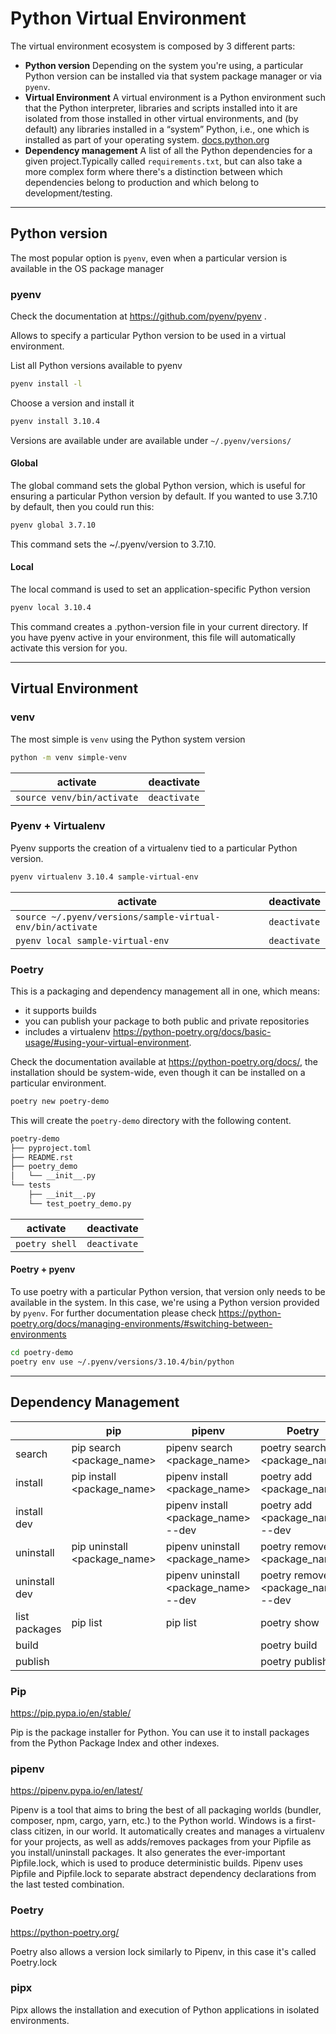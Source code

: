 # Python Virtual Environment

The virtual environment ecosystem is composed by 3 different parts:

- __Python version__ Depending on the system you're using, a particular Python version can be installed via that system package manager or via `pyenv`.
- __Virtual Environment__ A virtual environment is a Python environment such that the Python interpreter, libraries and scripts installed into it are isolated from those installed in other virtual environments, and (by default) any libraries installed in a “system” Python, i.e., one which is installed as part of your operating system. [docs.python.org](https://docs.python.org/3/library/venv.html#:~:text=A%20virtual%20environment%20is%20a,part%20of%20your%20operating%20system.)
- __Dependency management__ A list of all the Python dependencies for a given project.Typically called `requirements.txt`, but can also take a more complex form where there's a distinction between which dependencies belong to production and which belong to development/testing.

---

## Python version

The most popular option is `pyenv`, even when a particular version is available in the OS package manager

### pyenv

Check the documentation at <https://github.com/pyenv/pyenv> .

Allows to specify a particular Python version to be used in a virtual environment.

List all Python versions available to pyenv

```bash
pyenv install -l
```

Choose a version and install it

```bash
pyenv install 3.10.4
```

Versions are available under are available under `~/.pyenv/versions/`

#### Global

The global command sets the global Python version, which is useful for
ensuring a particular Python version by default. If you wanted to use 3.7.10 by default,
then you could run this:

```bash
pyenv global 3.7.10
```

This command sets the ~/.pyenv/version to 3.7.10.

#### Local

The local command is used to set an application-specific Python version

```bash
pyenv local 3.10.4
```

This command creates a .python-version file in your current directory. If you have pyenv active in your environment,
this file will automatically activate this version for you.

---

## Virtual Environment

### venv

The most simple is `venv` using the Python system version

```bash
python -m venv simple-venv
```

| activate                    | deactivate   |
|-----------------------------|--------------|
| `source venv/bin/activate`  | `deactivate` |

### Pyenv + Virtualenv

Pyenv supports the creation of a virtualenv tied to a particular Python version.

```bash
pyenv virtualenv 3.10.4 sample-virtual-env
```

| activate                                                   | deactivate    |
|------------------------------------------------------------|---------------|
| `source ~/.pyenv/versions/sample-virtual-env/bin/activate` | `deactivate`  |
| `pyenv local sample-virtual-env`                           | `deactivate`  |

### Poetry

This is a packaging and dependency management all in one, which means:

- it supports builds
- you can publish your package to both public and private repositories
- includes a virtualenv <https://python-poetry.org/docs/basic-usage/#using-your-virtual-environment>.

Check the documentation available at <https://python-poetry.org/docs/>, the installation should be system-wide,
even though it can be installed on a particular environment.

```bash
poetry new poetry-demo
```

This will create the `poetry-demo` directory with the following content.

```bash
poetry-demo
├── pyproject.toml
├── README.rst
├── poetry_demo
│   └── __init__.py
└── tests
    ├── __init__.py
    └── test_poetry_demo.py
```

| activate                                                   | deactivate    |
|------------------------------------------------------------|---------------|
| `poetry shell` | `deactivate`  |

#### Poetry + pyenv

To use poetry with a particular Python version, that version only needs to be available in the system. In this case,
we're using a Python version provided by `pyenv`. For further documentation please
check <https://python-poetry.org/docs/managing-environments/#switching-between-environments>

```bash
cd poetry-demo
poetry env use ~/.pyenv/versions/3.10.4/bin/python
```

---

## Dependency Management

|               | pip                          | pipenv                                | Poetry                             |
|---------------|------------------------------|---------------------------------------|------------------------------------|
| search        | pip search <package_name>    | pipenv search <package_name>          | poetry search <package_name>       |
| install       | pip install <package_name>   | pipenv install <package_name>         | poetry add <package_name>          |
| install dev   |                              | pipenv install <package_name> --dev   | poetry add <package_name> --dev    |
| uninstall     | pip uninstall <package_name> | pipenv uninstall <package_name>       | poetry remove <package_name>       |
| uninstall dev |                              | pipenv uninstall <package_name> --dev | poetry remove <package_name> --dev |
| list packages | pip list                     | pip list                              | poetry show                        |
| build         |                              |                                       | poetry build                       |
| publish       |                              |                                       | poetry publish                     |

### Pip

<https://pip.pypa.io/en/stable/>

Pip is the package installer for Python. You can use it to install packages from the Python Package Index
and other indexes.

### pipenv

<https://pipenv.pypa.io/en/latest/>

Pipenv is a tool that aims to bring the best of all packaging worlds (bundler, composer, npm, cargo, yarn, etc.) to the
Python world. Windows is a first-class citizen, in our world.
It automatically creates and manages a virtualenv for your projects, as well as adds/removes packages from your Pipfile
as you install/uninstall packages. It also generates the ever-important Pipfile.lock, which is used to produce
deterministic builds.
Pipenv uses Pipfile and Pipfile.lock to separate abstract dependency declarations from the last tested combination.

### Poetry

<https://python-poetry.org/>

Poetry also allows a version lock similarly to Pipenv, in this case it's called Poetry.lock

### pipx

Pipx allows the installation and execution of Python applications in isolated environments.
